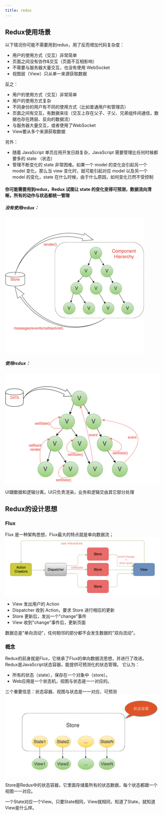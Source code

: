 ```yaml
---
title: redux
---
```


## Redux使用场景
 
以下情况你可能不需要用到redux，用了反而增加代码复杂度：

* 用户的使用方式（交互）非常简单
* 页面之间没有协作&交互（页面不互相影响）
* 不需要与服务器大量交互，也没有使用 WebSocket
* 视图层（View）只从单一来源获取数据

反之：

* 用户的使用方式（交互）非常简单
* 用户的使用方式复杂
* 不同身份的用户有不同的使用方式（比如普通用户和管理员）
* 页面之间有交互，有数据来往（交互上存在父子、子父、兄弟组件间通信，数据也存在跨层、反向的数据流）
* 与服务器大量交互，或者使用了WebSocket
* View要从多个来源获取数据

<!--more-->

另外：

* 随着 JavaScript 单页应用开发日趋复杂，JavaScript 需要管理比任何时候都要多的 state （状态）
* 管理不断变化的 state 非常困难。如果一个 model 的变化会引起另一个 model 变化，那么当 view 变化时，就可能引起对应 model 以及另一个 model 的变化，state 在什么时候，由于什么原因，如何变化已然不受控制

#### 你可能需要用到redux，Redux 试图让 state 的变化变得可预测，数据流向清晰，所有的动作与状态都统一管理

##### 没有使用redux：
![avatar](./images/redux/1.png)

##### 使用redux：
![avatar](./images/redux/2.png)

UI跟数据和逻辑分离，UI只负责渲染，业务和逻辑交由其它部分处理

## Redux的设计思想
### Flux
Flux 是一种架构思想，Flux最大的特点就是单向数据流；
![avatar](./images/redux/4.png)
* View 发出用户的 Action
* Dispatcher 收到 Action，要求 Store 进行相应的更新
* Store 更新后，发出一个"change"事件
* View 收到"change"事件后，更新页面

数据总是"单向流动"，任何相邻的部分都不会发生数据的"双向流动"。

### 概念
Redux的前身就是Flux，它继承了Flux的单向数据流思想，并进行了改进。
Redux是JavaScript状态容器，能提供可预测化的状态管理。
它认为：
* 所有的状态（state），保存在一个对象中（store）。
* Web应用是一个状态机，视图与状态是一一对应的。

三个重要信息：状态容器、视图与状态是一一对应、可预测
![avatar](./images/redux/3.jpg)

Store是Redux中的状态容器，它里面存储着所有的状态数据，每个状态都跟一个视图一一对应。

一个State对应一个View。只要State相同，View就相同，知道了State，就知道View是什么样。